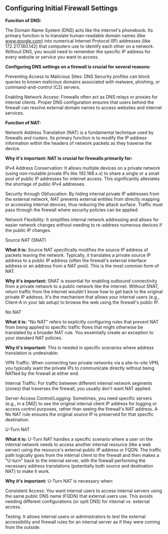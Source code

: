 **Configuring Initial Firewall Settings**
---

**Function of DNS:**

The Domain Name System (DNS) acts like the internet's phonebook. Its primary function is to translate human-readable domain names (like www.google.com) into numerical Internet Protocol (IP) addresses (like 172.217.160.142) that computers use to identify each other on a network. Without DNS, you would need to remember the specific IP address for every website or service you want to access.

**Configuring DNS settings on a firewall is crucial for several reasons:**

Preventing Access to Malicious Sites: DNS Security profiles can block queries to known malicious domains associated with malware, phishing, or command-and-control (C2) servers.

Enabling Network Access: Firewalls often act as DNS relays or proxies for internal clients. Proper DNS configuration ensures that users behind the firewall can resolve external domain names to access websites and internet services.

**Function of NAT:**

Network Address Translation (NAT) is a fundamental technique used by firewalls and routers. Its primary function is to modify the IP address information within the headers of network packets as they traverse the device.   

**Why it's important: NAT is crucial for firewalls primarily for:**

IPv4 Address Conservation: It allows multiple devices on a private network (using non-routable private IPs like 192.168.x.x) to share a single or a small pool of public IP addresses for internet access. This significantly alleviates the shortage of public IPv4 addresses.

Security through Obfuscation: By hiding internal private IP addresses from the external network, NAT prevents external entities from directly mapping or accessing internal devices, thus reducing the attack surface. Traffic must pass through the firewall where security policies can be applied.

Network Flexibility: It simplifies internal network addressing and allows for easier network changes without needing to re-address numerous devices if the public IP changes.

Source NAT (SNAT)

**What it is:** Source NAT specifically modifies the source IP address of packets leaving the network. Typically, it translates a private source IP address to a public IP address (often the firewall's external interface address or an address from a NAT pool). This is the most common form of NAT.

**Why it's important:** SNAT is essential for enabling outbound connectivity from a private network to a public network like the internet. Without SNAT, return traffic from the internet wouldn't know how to get back to the original private IP address. It's the mechanism that allows your internal users (e.g., Client-A in your lab setup) to browse the web using the firewall's public IP.

No NAT

**What it is:** "No NAT" refers to explicitly configuring rules that prevent NAT from being applied to specific traffic flows that might otherwise be translated by a broader NAT rule. You essentially create an exception to your standard NAT policies.

**Why it's important:** This is needed in specific scenarios where address translation is undesirable:

VPN Traffic:
When connecting two private networks via a site-to-site VPN, you typically want the private IPs to communicate directly without being NATted by the firewall at either end.

Internal Traffic: 
For traffic between different internal network segments (zones) that traverses the firewall, you usually don't want NAT applied.


Server Access Control/Logging: Sometimes, you need specific servers (e.g., in a DMZ) to see the original internal client IP address for logging or access control purposes, rather than seeing the firewall's NAT address. A No NAT rule ensures the original source IP is preserved for that specific destination.

U-Turn NAT

**What it is:** U-Turn NAT handles a specific scenario where a user on the internal network needs to access another internal resource (like a web server) using the resource's external public IP address or FQDN. The traffic path logically goes from the internal client to the firewall and then makes a "U-turn" back to the internal server, with the firewall performing the necessary address translations (potentially both source and destination NAT) to make it work.


**Why it's important:** U-Turn NAT is necessary when:

Consistent Access: 
You want internal users to access internal servers using the same public DNS name (FQDN) that external users use. This avoids needing different configurations (or split DNS) for internal vs. external access.

Testing: 
It allows internal users or administrators to test the external accessibility and firewall rules for an internal server as if they were coming from the outside.


